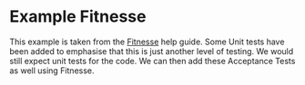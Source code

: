 # Example Fitnesse

This example is taken from the [Fitnesse](https://fitnesse.org) help guide. Some Unit tests have been added to emphasise that this is just another level of testing. We would still expect unit tests for the code. We can then add these Acceptance Tests as well using Fitnesse. 
